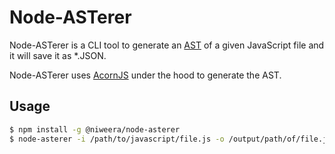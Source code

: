# Node-ASTerer

Node-ASTerer is a CLI tool to generate an [AST](https://www.digitalocean.com/community/tutorials/js-traversing-ast#:~:text=An%20AST%20is%20the%20result,can%20choose%20the%20acorn%20parser.) of a given JavaScript file and it will save it as *.JSON.

Node-ASTerer uses [AcornJS](https://github.com/acornjs/acorn) under the hood to generate the AST.

## Usage

```bash
$ npm install -g @niweera/node-asterer
$ node-asterer -i /path/to/javascript/file.js -o /output/path/of/file.json
```

